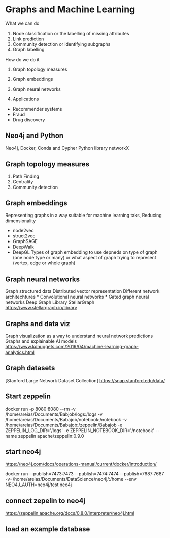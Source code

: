 

# Graphs and Machine Learning

What we can do 

1. Node classification or the labelling of missing attributes
2. Link prediction
3. Community detection or identifying subgraphs
4. Graph labelling 



How do we do it

1. Graph topology measures
2. Graph embeddings
3. Graph neural networks



4. Applications

* Recommender systems
* Fraud
* Drug discovery



## Neo4j and Python
Neo4j, Docker, Conda and Cypher
Python library networkX


## Graph topology measures
1. Path Finding
2. Centrality
3. Community detection  


## Graph embeddings
Representing graphs in a way suitable for machine learning taks, Reducing dimensionality
* node2vec
* struct2vec
* GraphSAGE
* DeepWalk
* DeepGL
Types of graph embedding to use depneds on type of graph (one node type or many) or what aspect of graph trying to represent (vertex, edge or whole graph)





## Graph neural networks
Graph structured data
Distributed vector representation 
Different network architechtures
	* Convolutional neural networks
	* Gated graph neural networks
Deep Graph Library
StellarGraph https://www.stellargraph.io/library



## Graphs and data viz
Graph visualization as a way to understand neural network predictions
Graphs and explainable AI models https://www.kdnuggets.com/2019/04/machine-learning-graph-analytics.html



## Graph datasets
 [Stanford Large Network Dataset Collection] https://snap.stanford.edu/data/





## Start zeppelin


docker run -p 8080:8080 --rm -v /home/areias/Documents/Babjob/logs:/logs -v /home/areias/Documents/Babajob/notebook:/notebook -v /home/areias/Documents/Babajob:/zeppelin/Babajob -e ZEPPELIN_LOG_DIR='/logs' -e ZEPPELIN_NOTEBOOK_DIR='/notebook' --name zeppelin apache/zeppelin:0.9.0


## start neo4j

https://neo4j.com/docs/operations-manual/current/docker/introduction/

docker run --publish=7473:7473 --publish=7474:7474 --publish=7687:7687 -v=/home/areias/Documents/DataScience/neo4j/:/home --env NEO4J_AUTH=neo4j/test neo4j





## connect zepelin to neo4j

https://zeppelin.apache.org/docs/0.8.0/interpreter/neo4j.html


## load an example database


